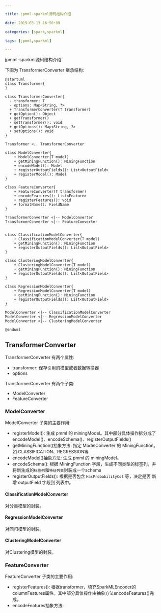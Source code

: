 ```yaml
---

title: jpmml-sparkml源码结构介绍

date: 2019-03-13 16:50:00

categories: [spark,sparkml]

tags: [jpmml,sparkml]

---
```



jpmml-sparkml源码结构介绍


<!--more-->


下图为 TransformerConverter 继承结构:

```puml
@startuml
class Transformer{
}

class TransformerConverter{
  - transformer: T
  - options: Map<String, ?>
  + TransformerConverter(T transformer)
  + getOption(): Object
  + getTransformer()
  - setTransformer(): void
  + getOptions(): Map<String, ?>
  + setOptions(): void
}

Transformer <.. TransformerConverter

class ModelConverter{
    + ModelConverter(T model)
    + getMiningFunction(): MiningFunction
    + encodeModel(): Model
    + registerOutputFields(): List<OutputField>
    + registerModel(): Model
}

class FeatureConverter{
    + FeatureConverter(T transformer)
    + encodeFeatures(): List<Feature>
    + registerFeatures(): void
    + formatName(): FieldName
}

TransformerConverter <|-- ModelConverter
TransformerConverter <|-- FeatureConverter


class ClassificationModelConverter{
    + ClassificationModelConverter(T model)
    + getMiningFunction(): MiningFunction
    + registerOutputFields(): List<OutputField>
}

class ClusteringModelConverter{
    + ClusteringModelConverter(T model)
    + getMiningFunction(): MiningFunction
    + registerOutputFields(): List<OutputField>
}

class RegressionModelConverter{
    + RegressionModelConverter(T model)
    + getMiningFunction(): MiningFunction
    + registerOutputFields(): List<OutputField>
}

ModelConverter <|-- ClassificationModelConverter
ModelConverter <|-- RegressionModelConverter
ModelConverter <|-- ClusteringModelConverter

@enduml
```



## TransformerConverter

TransformerConverter 有两个属性:

- transformer: 保存引用的模型或者数据转换器
- options


TransformerConverter 有两个子类:

- ModelConverter
- FeatureConverter

### ModelConverter

ModelConverter 子类的主要作用:

- registerModel(): 生成 pmml 的 miningModel。其中部分具体操作拆分成了 encodeModel()、encodeSchema()、registerOutputFields()
- getMiningFunction()抽象方法: 指定 ModelConverter 的 MiningFunction。如 CLASSIFICATION、REGRESSION等
- encodeModel()抽象方法: 生成 pmml 的 miningModel。
- encodeSchema(): 根据 MiningFunction 字段，生成不同类型的标签列，并将新生成的`标签列`和`特征列表`封装成一个schema
- registerOutputFields(): 根据是否包含 `HasProbabilityCol` 等，决定是否 新增 outputField 字段到 列表中。


#### ClassificationModelConverter

对分类模型的封装。

#### RegressionModelConverter

对回归模型的封装。

#### ClusteringModelConverter

对Clustering模型的封装。


### FeatureConverter

FeatureConverter 子类的主要作用:

- registerFeatures(): 根据transformer，填充SparkMLEncoder的columnFeatures属性。其中部分具体操作由抽象方法encodeFeatures()完成。
- encodeFeatures抽象方法: 


